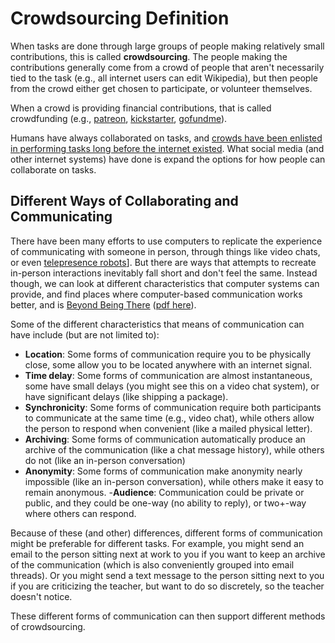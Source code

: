 # Crowdsourcing Definition

When tasks are done through large groups of people making relatively small contributions, this is called __crowdsourcing__. The people making the contributions generally come from a crowd of people that aren't necessarily tied to the task (e.g., all internet users can edit Wikipedia), but then people from the crowd either get chosen to participate, or volunteer themselves.

 When a crowd is providing financial contributions, that is called crowdfunding (e.g., [patreon](https://www.patreon.com/), [kickstarter](https://www.kickstarter.com/), [gofundme](https://www.gofundme.com/)).

Humans have always collaborated on tasks, and [crowds have been enlisted in performing tasks long before the internet existed](https://en.wikipedia.org/wiki/Crowdsourcing#Historical_examples). What social media (and other internet systems) have done is expand the options for how people can collaborate on tasks.

## Different Ways of Collaborating and Communicating
There have been many efforts to use computers to replicate the experience of communicating with someone in person, through things like video chats, or even [telepresence robots](https://www.youtube.com/watch?v=ho1RDiZ5Xew)]. But there are ways that attempts to recreate in-person interactions inevitably fall short and don't feel the same. Instead though, we can look at different characteristics that computer systems can provide, and find places where computer-based communication works better, and is [Beyond Being There](https://dl.acm.org/doi/10.1145/142750.142769) ([pdf here](https://dl.acm.org/doi/pdf/10.1145/142750.142769?casa_token=vV5lhZYHWcIAAAAA:v2maDBVdb5VgQC1Kyt_Jym0bJ3v1wHtfj2prTdMRiEO--OCV5iKRdqLsxNWYHJLHFcXB8sTt6O0)).

Some of the different characteristics that means of communication can have include (but are not limited to):
- __Location__: Some forms of communication require you to be physically close, some allow you to be located anywhere with an internet signal.
- __Time delay__: Some forms of communication are almost instantaneous, some have small delays (you might see this on a video chat system), or have significant delays (like shipping a package).
- __Synchronicity__: Some forms of communication require both participants to communicate at the same time (e.g., video chat), while others allow the person to respond when convenient (like a mailed physical letter).
- __Archiving__: Some forms of communication automatically produce an archive of the communication (like a chat message history), while others do not (like an in-person conversation)
- __Anonymity__: Some forms of communication make anonymity nearly impossible (like an in-person conversation), while others make it easy to remain anonymous.
-__Audience__: Communication could be private or public, and they could be one-way (no ability to reply), or two+-way where others can respond.

Because of these (and other) differences, different forms of communication might be preferable for different tasks. For example, you might send an email to the person sitting next at work to you if you want to keep an archive of the communication (which is also conveniently grouped into email threads). Or you might send a text message to the person sitting next to you if you are criticizing the teacher, but want to do so discretely, so the teacher doesn't notice.

These different forms of communication can then support different methods of crowdsourcing.

